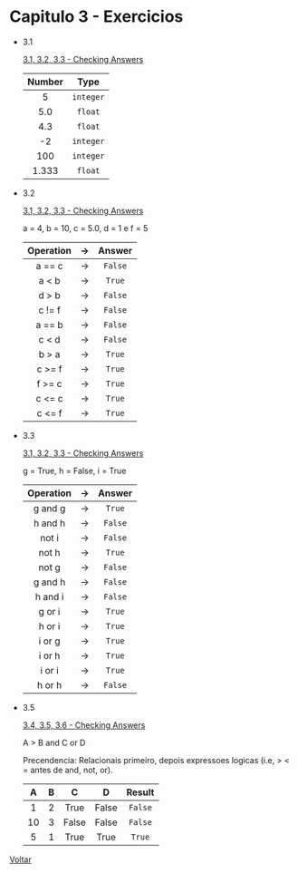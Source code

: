 # Capitulo 3 - Exercicios

- 3.1

   [3.1, 3.2, 3.3 - Checking Answers](3.1-3.2-3.3.py)


   | Number |   Type    |
   |:------:|:---------:|
   |   5    | `integer` |
   |  5.0   |  `float`  |
   |  4.3   |  `float`  |
   |   -2   | `integer` |
   |  100   | `integer` |
   | 1.333  |  `float`  |

- 3.2

  [3.1, 3.2, 3.3 - Checking Answers](3.1-3.2-3.3.py)

  a = 4, b = 10, c = 5.0, d = 1 e f = 5

  | Operation | &rarr; | Answer  |
  |:---------:|:------:|:-------:|
  |  a == c   | &rarr; | `False` |
  |   a < b   | &rarr; | `True`  |
  |   d > b   | &rarr; | `False` |
  |  c != f   | &rarr; | `False` |
  |  a == b   | &rarr; | `False` |
  |   c < d   | &rarr; | `False` |
  |   b > a   | &rarr; | `True`  |
  |  c >= f   | &rarr; | `True`  |
  |  f >= c   | &rarr; | `True`  |
  |  c <= c   | &rarr; | `True`  |
  |  c <= f   | &rarr; | `True`  |

- 3.3

  [3.1, 3.2, 3.3 - Checking Answers](3.1-3.2-3.3.py)

  g = True, h = False, i = True

  | Operation | &rarr; | Answer  |
  |:---------:|:------:|:-------:|
  |  g and g  | &rarr; | `True`  |
  |  h and h  | &rarr; | `False` |
  |   not i   | &rarr; | `False` |
  |   not h   | &rarr; | `True`  |
  |   not g   | &rarr; | `False` |
  |  g and h  | &rarr; | `False` |
  |  h and i  | &rarr; | `False` |
  |  g or i   | &rarr; | `True`  |
  |  h or i   | &rarr; | `True`  |
  |  i or g   | &rarr; | `True`  |
  |  i or h   | &rarr; | `True`  |
  |  i or i   | &rarr; | `True`  |
  |  h or h   | &rarr; | `False` |

- 3.5

  [3.4, 3.5, 3.6 - Checking Answers](3.4-3.5-3.6.py)

  A > B and C or D

  Precendencia: Relacionais primeiro, depois expressoes logicas (i.e, > < = antes de and, not, or).

  | A  | B |   C   |   D   | Result  |
  |:--:|:-:|:-----:|:-----:|:-------:|
  | 1  | 2 | True  | False | `False` |
  | 10 | 3 | False | False | `False` |
  | 5  | 1 | True  | True  | `True`  |

[Voltar](../README.md)